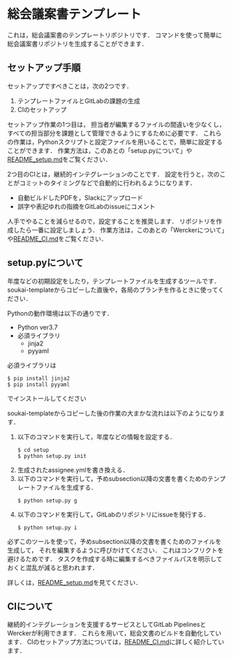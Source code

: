 総会議案書テンプレート
========================
これは，総会議案書のテンプレートリポジトリです．
コマンドを使って簡単に総会議案書リポジトリを生成することができます．

セットアップ手順
--------------------
セットアップですべきことは，次の2つです．

1. テンプレートファイルとGitLabの課題の生成
2. CIのセットアップ

セットアップ作業の1つ目は，
担当者が編集するファイルの間違いを少なくし，
すべての担当部分を課題として管理できるようにするために必要です．
これらの作業は，Pythonスクリプトと設定ファイルを用いることで，簡単に設定することができます．
作業方法は，このあとの「setup.pyについて」や[README\_setup.md](docs/README_setup.md)をご覧ください．

2つ目のCIとは，継続的インテグレーションのことです．
設定を行うと，次のことがコミットのタイミングなどで自動的に行われるようになります．

* 自動ビルドしたPDFを，Slackにアップロード
* 誤字や表記ゆれの指摘をGitLabのissueにコメント

人手でやることを減らせるので，設定することを推奨します．
リポジトリを作成したら一番に設定しましょう．
作業方法は，このあとの「Werckerについて」や[README\_CI.md](docs/README_CI.md)をご覧ください．

setup.pyについて
---------------------
年度などの初期設定をしたり，テンプレートファイルを生成するツールです．
soukai-templateからコピーした直後や，各局のブランチを作るときに使ってください．

Pythonの動作環境は以下の通りです．
- Python ver3.7
- 必須ライブラリ
    - jinja2
    - pyyaml

必須ライブラリは
```shell
$ pip install jinja2
$ pip install pyyaml
```
でインストールしてください

soukai-templateからコピーした後の作業の大まかな流れは以下のようになります．
1. 以下のコマンドを実行して，年度などの情報を設定する．
    ```shell
    $ cd setup
    $ python setup.py init
    ```
1. 生成されたassignee.ymlを書き換える．
1. 以下のコマンドを実行して，予めsubsection以降の文書を書くためのテンプレートファイルを生成する．
    ```shell
    $ python setup.py g
    ```
1. 以下のコマンドを実行して，GitLabのリポジトリにissueを発行する．
    ```shell
    $ python setup.py i
    ```

必ずこのツールを使って，予めsubsection以降の文書を書くためのファイルを生成して，
それを編集するように呼びかけてください．
これはコンフリクトを避けるためです．
タスクを作成する時に編集するべきファイルパスを明示しておくと混乱が減ると思われます．

詳しくは，[README\_setup.md](docs/README_setup.md)を見てください．

CIについて
-----------------------
継続的インテグレーションを支援するサービスとしてGitLab PipelinesとWerckerが利用できます．
これらを用いて，総会文書のビルドを自動化しています．
CIのセットアップ方法については，[README\_CI.md](docs/README_CI.md)に詳しく紹介しています．
